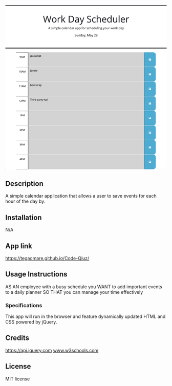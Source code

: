 <img src="./assets/images/work-day-schedular.PNG" alt="work-day-schedular screenshot" >

## Description

A simple calendar application that allows a user to save events for each hour of the day by.

## Installation

N/A

## App link

https://tegaomare.github.io/Code-Qiuz/

## Usage Instructions

AS AN employee with a busy schedule
you WANT to add important events to a daily planner
SO THAT you can manage your time effectively

### Specifications

This app will run in the browser and feature dynamically updated HTML and CSS powered by jQuery.

## Credits

https://api.jquery.com
www.w3schools.com

## License

MIT license
